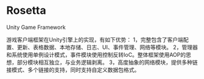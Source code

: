 ﻿# Rosetta
Unity Game Framework


游戏客户端框架在Unity引擎上的实现，有如下优势：
1，完整包含了客户端配置、更新、表格数据、本地存储、日志、UI、事件管理、网络等模块。
2，管理器和系统使用单例设计模式，事件模块使用控制反转IoC。整体框架使用AOP的思想，部分模块相互独立，与业务逻辑剥离。
3，高度抽象的网络模块，提供多种链接模式、多个链接的支持，同时支持自定义数据包格式。

